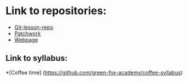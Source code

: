 # Link to repositories:
* [Git-lesson-repo](https://github.com/mark182182/git-lesson-repository)
* [Patchwork](https://github.com/mark182182/patchwork)
* [Webpage](https://github.com/mark182182/mark182182.github.io)

## Link to syllabus:
*[Coffee time] (https://github.com/green-fox-academy/coffee-syllabus)
